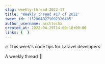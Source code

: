 ```yaml
---
slug: weekly-thread-2022-17
title: 'Weekly thread #17 of 2022'
tweet_id: '1520040279092326405'
author_username: archtechx
created_at: 2022-04-29T14:00:18+00:00
links: {  }
---
```

🔥 This week's code tips for Laravel developers

A weekly thread 🧵